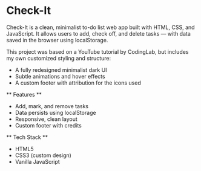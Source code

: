 # Check-It
Check-It is a clean, minimalist to-do list web app built with HTML, CSS, and JavaScript. It allows users to add, check off, and delete tasks — with data saved in the browser using localStorage.

This project was based on a YouTube tutorial by CodingLab, but includes my own customized styling and structure:
- A fully redesigned minimalist dark UI
- Subtle animations and hover effects
- A custom footer with attribution for the icons used

** Features **
- Add, mark, and remove tasks
- Data persists using localStorage
- Responsive, clean layout
- Custom footer with credits

** Tech Stack **
- HTML5
- CSS3 (custom design)
- Vanilla JavaScript
